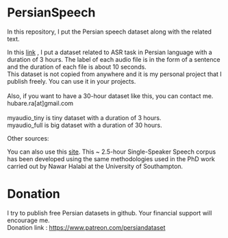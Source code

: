 # PersianSpeech

In this repository, I put the Persian speech dataset along with the related text.

In this <a href='https://drive.google.com/file/d/1cCWH_eoa4Nq17XDHn6e1WIfHomdGWPKO/view?usp=sharing'>link</a> , I put a dataset related to ASR task in Persian language with a duration of 3 hours. 
The label of each audio file is in the form of a sentence and the duration of each file is about 10 seconds.</br>
This dataset is not copied from anywhere and it is my personal project that I publish freely. You can use it in your projects.</br></br>
Also, if you want to have a 30-hour dataset like this, you can contact me. hubare.ra[at]gmail.com
</br></br>
myaudio_tiny is tiny dataset with a duration of 3 hours. </br>
myaudio_full is big dataset with a duration of 30 hours. 

Other sources:</br>

You can also use this <a href='https://fa.persianspeechcorpus.com/'>site</a>. This ~ 2.5-hour Single-Speaker Speech corpus has been developed using the same methodologies used in the PhD work carried out by Nawar Halabi at the University of Southampton.

# Donation
I try to publish free Persian datasets in github. Your financial support will encourage me.</br>
Donation link : https://www.patreon.com/persiandataset

